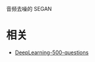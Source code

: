 



音频去噪的 SEGAN





# 相关

- [DeepLearning-500-questions](https://github.com/scutan90/DeepLearning-500-questions)
